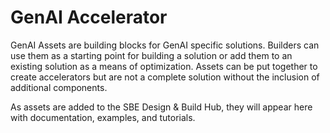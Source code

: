 # GenAI Accelerator

GenAI Assets are building blocks for GenAI specific solutions. Builders can use them as a starting point for building a solution or add them to an existing solution as a means of optimization. Assets can be put together to create accelerators but are not a complete solution without the inclusion of additional components.

As assets are added to the SBE Design & Build Hub, they will appear here with documentation, examples, and tutorials.
